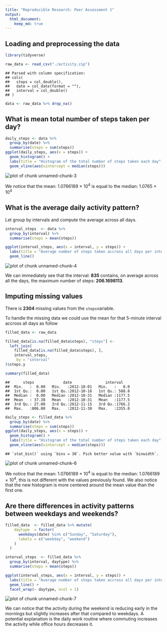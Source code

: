 ```yaml
---
title: "Reproducible Research: Peer Assessment 1"
output: 
  html_document:
    keep_md: true
---
```



## Loading and preprocessing the data

```r
library(tidyverse)
```


```r
raw_data <- read_csv("./activity.zip")
```

```
## Parsed with column specification:
## cols(
##   steps = col_double(),
##   date = col_date(format = ""),
##   interval = col_double()
## )
```

```r
data <- raw_data %>% drop_na()
```

## What is mean total number of steps taken per day?

```r
daily_steps <- data %>%
  group_by(date) %>%
  summarise(steps = sum(steps))
ggplot(daily_steps, aes(x = steps)) +
  geom_histogram() +
  labs(title = "Histogram of the total number of steps taken each day") +
  geom_vline(aes(xintercept = median(steps)))
```

![plot of chunk unnamed-chunk-3](figure/unnamed-chunk-3-1.png)

We notice that the mean: 1.0766189 &times; 10<sup>4</sup> is equal to the median: 1.0765 &times; 10<sup>4</sup>

## What is the average daily activity pattern?
Let group by intervals and compute the average across all days.


```r
interval_steps  <- data %>%
  group_by(interval) %>%
  summarise(steps = mean(steps))

ggplot(interval_steps, aes(x = interval, y = steps)) +
  labs(title = "Average number of steps taken accross all days per interval") +
  geom_line()
```

![plot of chunk unnamed-chunk-4](figure/unnamed-chunk-4-1.png)

We can immediately see that the interval: **835** contains, on average across all the days, the maximum number of steps: **206.1698113**. 

## Imputing missing values

There is **2304** missing values from the `steps`variable.

To handle the missing data we could use the mean for that 5-minute interval accross all days as follow


```r
filled_data <- raw_data

filled_data[is.na(filled_data$steps), "steps"] <-
  left_join(
    filled_data[is.na(filled_data$steps), ],
    interval_steps,
     by = "interval"
)$steps.y

summary(filled_data)
```

```
##      steps             date               interval     
##  Min.   :  0.00   Min.   :2012-10-01   Min.   :   0.0  
##  1st Qu.:  0.00   1st Qu.:2012-10-16   1st Qu.: 588.8  
##  Median :  0.00   Median :2012-10-31   Median :1177.5  
##  Mean   : 37.38   Mean   :2012-10-31   Mean   :1177.5  
##  3rd Qu.: 27.00   3rd Qu.:2012-11-15   3rd Qu.:1766.2  
##  Max.   :806.00   Max.   :2012-11-30   Max.   :2355.0
```


```r
daily_steps <- filled_data %>%
  group_by(date) %>%
  summarise(steps = sum(steps))
ggplot(daily_steps, aes(x = steps)) +
  geom_histogram() +
  labs(title = "Histogram of the total number of steps taken each day") +
  geom_vline(aes(xintercept = median(steps)))
```

```
## `stat_bin()` using `bins = 30`. Pick better value with `binwidth`.
```

![plot of chunk unnamed-chunk-6](figure/unnamed-chunk-6-1.png)

We notice that the mean: 1.0766189 &times; 10<sup>4</sup> is equal to the median: 1.0766189 &times; 10<sup>4</sup>, this is not different with the values previously found. We also notice that the new histogram is more centered around the mean value than the first one.

## Are there differences in activity patterns between weekdays and weekends?


```r
filled_data  <- filled_data %>% mutate(
    daytype  = factor(
      weekdays(date) %in% c("Sunday", "Saturday"),
      labels = c("weekday", "weekend")
    )
  )

interval_steps  <- filled_data %>%
  group_by(interval, daytype) %>%
  summarise(steps = mean(steps))

ggplot(interval_steps, aes(x = interval, y = steps)) +
  labs(title = "Average number of steps taken accross all days per interval") +
  geom_line() +
  facet_wrap(~ daytype, ncol = 1)
```

![plot of chunk unnamed-chunk-7](figure/unnamed-chunk-7-1.png)


We can notice that the activity during the weekend is reducing early in the mornings but slightly increases after that compared to weekdays. A potential explanation is the daily work routine where commuting increases the activity while office hours decreases it.

